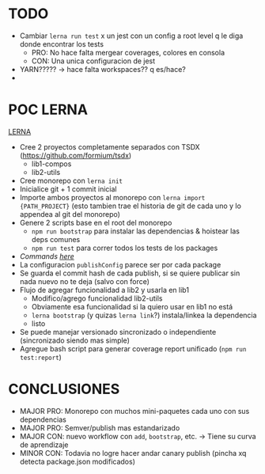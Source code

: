 
# TODO
- Cambiar `lerna run test` x un jest con un config a root level q le diga donde encontrar los tests
  - PRO: No hace falta mergear coverages, colores en consola
  - CON: Una unica configuracion de jest
- YARN????? -> hace falta workspaces?? q es/hace?
- 


# POC LERNA

[LERNA](https://github.com/lerna/lerna)

- Cree 2 proyectos completamente separados con TSDX (https://github.com/formium/tsdx)
  - lib1-compos
  - lib2-utils
- Cree monorepo con `lerna init`
- Inicialice git + 1 commit inicial
- Importe ambos proyectos al monorepo con `lerna import {PATH_PROJECT}`
  (esto tambien trae el historia de git de cada uno y lo appendea al git del monorepo)
- Genere 2 scripts base en el root del monorepo
  - `npm run bootstrap` para instalar las dependencias & hoistear las deps comunes
  - `npm run test` para correr todos los tests de los packages
- *Commands [here](https://github.com/lerna/lerna/tree/master/commands)*
- La configuracion `publishConfig` parece ser por cada package
- Se guarda el commit hash de cada publish, si se quiere publicar sin nada nuevo no te deja (salvo con force)
- Flujo de agregar funcionalidad a lib2  y usarla en lib1
  - Modifico/agrego funcionalidad lib2-utils
  - Obviamente esa funcionalidad si la quiero usar en lib1 no está
  - `lerna bootstrap` (y quizas `lerna link`?) instala/linkea la dependencia
  - listo
- Se puede manejar versionado sincronizado o independiente (sincronizado siendo mas simple)
- Agregue bash script para generar coverage report unificado (`npm run test:report`)

# CONCLUSIONES
- MAJOR PRO: Monorepo con muchos mini-paquetes cada uno con sus dependencias
- MAJOR PRO: Semver/publish mas estandarizado
- MAJOR CON: nuevo workflow con `add`, `bootstrap`, etc. -> Tiene su curva de aprendizaje
- MINOR CON: Todavia no logre hacer andar canary publish (pincha xq detecta package.json modificados)
